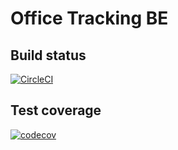 # Office Tracking BE

## Build status

[![CircleCI](https://dl.circleci.com/status-badge/img/gh/NovahubIntern2023/office-tracking-be/tree/main.svg?style=svg&circle-token=19514046d0811c758ed57dfad56fc394d7e71877)](https://dl.circleci.com/status-badge/redirect/gh/NovahubIntern2023/office-tracking-be/tree/main)

## Test coverage

[![codecov](https://codecov.io/gh/NovahubIntern2023/office-tracking-be/branch/main/graph/badge.svg?token=VID2STW25A)](https://codecov.io/gh/NovahubIntern2023/office-tracking-be)


